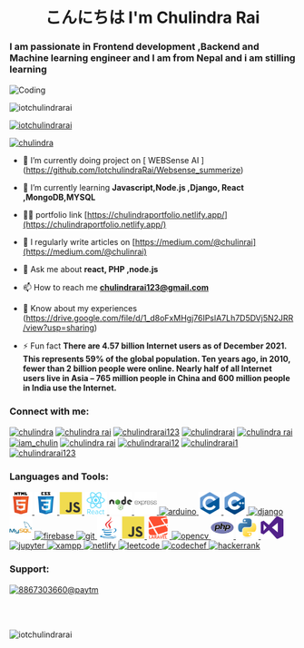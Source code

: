 
<h1 align="center"> こんにちは I'm Chulindra Rai</h1>
<h3 align="left">I am  passionate in Frontend development ,Backend and Machine learning engineer   and I am  from Nepal and i am stilling learning </h3>
<img align="center" alt="Coding" width="300" src="https://media.tenor.com/whgQwNlVvNkAAAAi/xero-code.gif">
<p align="left"> <img src="https://komarev.com/ghpvc/?username=iotchulindrarai&label=Profile%20views&color=0e75b6&style=flat" alt="iotchulindrarai" /> </p>
<p align="left"> <a href="https://github.com/ryo-ma/github-profile-trophy"><img src="https://github-profile-trophy.vercel.app/?username=iotchulindrarai" alt="iotchulindrarai" /></a> </p>
<p align="left"> <a href="https://twitter.com/chulindra" target="blank"><img src="https://img.shields.io/twitter/follow/chulindra?logo=twitter&style=for-the-badge" alt="chulindra" /></a> </p>

- 🔭 I’m currently doing project on [ WEBSense AI ] (https://github.com/IotchulindraRai/Websense_summerize)

- 🌱 I’m currently learning **Javascript,Node.js ,Django, React ,MongoDB,MYSQL**

- 👨‍💻 portfolio link [https://chulindraportfolio.netlify.app/](https://chulindraportfolio.netlify.app/)

- 📝 I regularly write articles on [https://medium.com/@chulinrai](https://medium.com/@chulinrai)

- 💬 Ask me about **react, PHP ,node.js**

- 📫 How to reach me **chulindrarai123@gmail.com**

- 📄 Know about my experiences (https://drive.google.com/file/d/1_d8oFxMHgj76IPslA7Lh7D5DVj5N2JRR/view?usp=sharing)

- ⚡ Fun fact **There are 4.57 billion Internet users as of December 2021. This represents 59% of the global population. Ten years ago, in 2010, fewer than 2 billion people were online. Nearly half of all Internet users live in Asia – 765 million people in China and 600 million people in India use the Internet.**

<h3 align="left">Connect with me:</h3>
<p align="left">
<a href="https://twitter.com/chulindra" target="blank"><img align="center" src="https://raw.githubusercontent.com/rahuldkjain/github-profile-readme-generator/master/src/images/icons/Social/twitter.svg" alt="chulindra" height="30" width="40" /></a>
<a href="https://linkedin.com/in/chulindra rai" target="blank"><img align="center" src="https://raw.githubusercontent.com/rahuldkjain/github-profile-readme-generator/master/src/images/icons/Social/linked-in-alt.svg" alt="chulindra rai" height="30" width="40" /></a>
<a href="https://codesandbox.com/chulindrarai123" target="blank"><img align="center" src="https://raw.githubusercontent.com/rahuldkjain/github-profile-readme-generator/master/src/images/icons/Social/codesandbox.svg" alt="chulindrarai123" height="30" width="40" /></a>
<a href="https://kaggle.com/chulindrarai" target="blank"><img align="center" src="https://raw.githubusercontent.com/rahuldkjain/github-profile-readme-generator/master/src/images/icons/Social/kaggle.svg" alt="chulindrarai" height="30" width="40" /></a>
<a href="https://fb.com/chulindra rai" target="blank"><img align="center" src="https://raw.githubusercontent.com/rahuldkjain/github-profile-readme-generator/master/src/images/icons/Social/facebook.svg" alt="chulindra rai" height="30" width="40" /></a>
<a href="https://instagram.com/iam_chulin" target="blank"><img align="center" src="https://raw.githubusercontent.com/rahuldkjain/github-profile-readme-generator/master/src/images/icons/Social/instagram.svg" alt="iam_chulin" height="30" width="40" /></a>
<a href="https://www.youtube.com/c/chulindra rai" target="blank"><img align="center" src="https://raw.githubusercontent.com/rahuldkjain/github-profile-readme-generator/master/src/images/icons/Social/youtube.svg" alt="chulindra rai" height="30" width="40" /></a>
<a href="https://www.codechef.com/users/chulindrarai12" target="blank"><img align="center" src="https://cdn.jsdelivr.net/npm/simple-icons@3.1.0/icons/codechef.svg" alt="chulindrarai12" height="30" width="40" /></a>
<a href="https://www.hackerrank.com/chulindrarai1" target="blank"><img align="center" src="https://raw.githubusercontent.com/rahuldkjain/github-profile-readme-generator/master/src/images/icons/Social/hackerrank.svg" alt="chulindrarai1" height="30" width="40" /></a>
<a href="https://www.leetcode.com/chulindrarai123" target="blank"><img align="center" src="https://raw.githubusercontent.com/rahuldkjain/github-profile-readme-generator/master/src/images/icons/Social/leet-code.svg" alt="chulindrarai123" height="30" width="40" /></a>
</p>

<h3 align="left">Languages and Tools:</h3>
<p align="left">
  <a href="https://www.w3schools.com/html/" target="_blank" rel="noreferrer">
    <img src="https://raw.githubusercontent.com/devicons/devicon/master/icons/html5/html5-original-wordmark.svg" alt="html5" width="40" height="40"/>
  </a>
  <a href="https://www.w3schools.com/css/" target="_blank" rel="noreferrer">
    <img src="https://raw.githubusercontent.com/devicons/devicon/master/icons/css3/css3-original-wordmark.svg" alt="css3" width="40" height="40"/>
  </a>
  <a href="https://developer.mozilla.org/en-US/docs/Web/JavaScript" target="_blank" rel="noreferrer">
    <img src="https://raw.githubusercontent.com/devicons/devicon/master/icons/javascript/javascript-original.svg" alt="javascript" width="40" height="40"/>
  </a>
  <a href="https://reactjs.org/" target="_blank" rel="noreferrer">
    <img src="https://raw.githubusercontent.com/devicons/devicon/master/icons/react/react-original-wordmark.svg" alt="react" width="40" height="40"/>
  </a>
  <a href="https://www.nodejs.org" target="_blank" rel="noreferrer">
    <img src="https://raw.githubusercontent.com/devicons/devicon/master/icons/nodejs/nodejs-original-wordmark.svg" alt="nodejs" width="40" height="40"/>
  </a>
  <a href="https://www.expressjs.com" target="_blank" rel="noreferrer">
    <img src="https://raw.githubusercontent.com/devicons/devicon/master/icons/express/express-original-wordmark.svg" alt="express" width="40" height="40"/>
  </a> <a href="https://www.arduino.cc/" target="_blank" rel="noreferrer"> <img src="https://cdn.worldvectorlogo.com/logos/arduino-1.svg" alt="arduino" width="40" height="40"/> </a> <a href="https://www.cprogramming.com/" target="_blank" rel="noreferrer"> <img src="https://raw.githubusercontent.com/devicons/devicon/master/icons/c/c-original.svg" alt="c" width="40" height="40"/>  </a> <a href="https://www.w3schools.com/cpp/" target="_blank" rel="noreferrer"> <img src="https://raw.githubusercontent.com/devicons/devicon/master/icons/cplusplus/cplusplus-original.svg" alt="cplusplus" width="40" height="40"/> </a>  <a href="https://www.djangoproject.com/" target="_blank" rel="noreferrer"> <img src="https://cdn.worldvectorlogo.com/logos/django.svg" alt="django" width="40" height="40"/> </a> <a href="https://www.mysql.com/" target="_blank" rel="noreferrer"> <img src="https://raw.githubusercontent.com/devicons/devicon/master/icons/mysql/mysql-original-wordmark.svg" alt="mysql" width="40" height="40"/> </a> <a href="https://firebase.google.com/" target="_blank" rel="noreferrer"> <img src="https://www.vectorlogo.zone/logos/firebase/firebase-icon.svg" alt="firebase" width="40" height="40"/> </a><a href="https://git-scm.com/" target="_blank" rel="noreferrer"> <img src="https://www.vectorlogo.zone/logos/git-scm/git-scm-icon.svg" alt="git" width="40" height="40"/> <a href="https://www.java.com" target="_blank" rel="noreferrer"> <img src="https://raw.githubusercontent.com/devicons/devicon/master/icons/java/java-original.svg" alt="java" width="40" height="40"/> </a> <a href="https://developer.mozilla.org/en-US/docs/Web/JavaScript" target="_blank" rel="noreferrer"> <img src="https://raw.githubusercontent.com/devicons/devicon/master/icons/javascript/javascript-original.svg" alt="javascript" width="40" height="40"/> </a> <a href="https://laravel.com/" target="_blank" rel="noreferrer"> <img src="https://raw.githubusercontent.com/devicons/devicon/master/icons/laravel/laravel-plain-wordmark.svg" alt="laravel" width="40" height="40"/> </a> <a href="https://opencv.org/" target="_blank" rel="noreferrer"> <img src="https://www.vectorlogo.zone/logos/opencv/opencv-icon.svg" alt="opencv" width="40" height="40"/> </a> <a href="https://www.php.net" target="_blank" rel="noreferrer"> <img src="https://raw.githubusercontent.com/devicons/devicon/master/icons/php/php-original.svg" alt="php" width="40" height="40"/> </a> <a href="https://www.python.org" target="_blank" rel="noreferrer"> <img src="https://raw.githubusercontent.com/devicons/devicon/master/icons/python/python-original.svg" alt="python" width="40" height="40"/> </a><a href="https://code.visualstudio.com/" target="_blank" rel="noreferrer">
    <img src="https://raw.githubusercontent.com/devicons/devicon/master/icons/visualstudio/visualstudio-plain.svg" alt="vscode" width="40" height="40"/>
  </a><a href="https://jupyter.org/" target="_blank" rel="noreferrer"> <img src="https://upload.wikimedia.org/wikipedia/commons/thumb/3/38/Jupyter_logo.svg/1200px-Jupyter_logo.svg.png" alt="jupyter" width="40" height="40"/></a><a href="https://www.apachefriends.org/index.html" target="_blank" rel="noreferrer">
    <img src="https://avatars.githubusercontent.com/u/347129" alt="xampp" width="40" height="40"/></a><a href="https://www.netlify.com/" target="_blank" rel="noreferrer"> <img src="https://www.vectorlogo.zone/logos/netlify/netlify-icon.svg" alt="netlify" width="40" height="40"/>
  </a><a href="https://leetcode.com/" target="_blank" rel="noreferrer">
    <img src="https://upload.wikimedia.org/wikipedia/commons/1/19/LeetCode_logo_black.png" alt="leetcode" width="40" height="40"/>
  </a>
  <a href="https://www.codechef.com/" target="_blank" rel="noreferrer">
    <img src="https://s3.amazonaws.com/codechef_shared/sites/all/themes/abessive/logo.svg" alt="codechef" width="40" height="40"/>
  </a>
  <a href="https://www.hackerrank.com/" target="_blank" rel="noreferrer">
    <img src="https://upload.wikimedia.org/wikipedia/commons/6/65/HackerRank_logo.png" alt="hackerrank" width="40" height="40"/>
  </a>
</p>

<h3 align="left">Support:</h3>
<p><a href="https://www.buymeacoffee.com/chulindra"> 
  <img align="center" src="https://cdn.buymeacoffee.com/buttons/v2/default-yellow.png" height="50" width="200" alt="8867303660@paytm" /></a></p><br><br>
<p><img src="https://github-readme-streak-stats.herokuapp.com/?user=iotchulindrarai" alt="iotchulindrarai" /img></p>



                                                                                                                                                                                                                                                                                                                                                                                                                                                                                                                                                                                                                                                                                                                                                                                                                                                                                                                                                                                                                                                                                                                                                                                                                                                                                                                                                                                                                                                                                                                                                                                                                                                                                                                                                                                                                                                                                                                                                                                                                                                                                                                                                                                                                                                                                                                                                                                                                                                                                                                                                                                                                                                                                                                                                                                                                                                                                                                                                                                                                                                                                                                                                                                                                                                   
